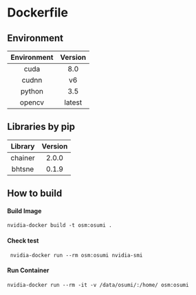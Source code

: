 # Dockerfile

## Environment

| Environment   |  Version  |
|:-------------:|:---------:|
| cuda          | 8.0       |
| cudnn         | v6        |
| python        | 3.5       |
| opencv        | latest    |

## Libraries by pip

| Library       |  Version  |
|:-------------:|:---------:|
| chainer       | 2.0.0     |
| bhtsne        | 0.1.9     |

## How to build

#### Build Image
`nvidia-docker build -t osm:osumi .`
#### Check test
` nvidia-docker run --rm osm:osumi nvidia-smi`
#### Run Container
`nvidia-docker run --rm -it -v /data/osumi/:/home/ osm:osumi`

